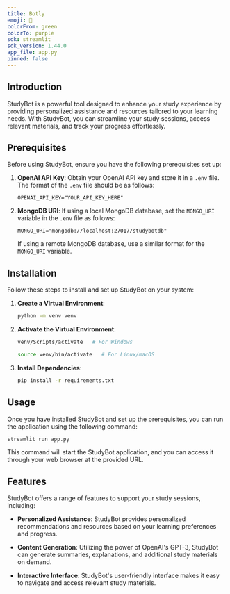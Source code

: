 ```yaml
---
title: Botly
emoji: 👀
colorFrom: green
colorTo: purple
sdk: streamlit
sdk_version: 1.44.0
app_file: app.py
pinned: false
---
```



## Introduction

StudyBot is a powerful tool designed to enhance your study experience by providing personalized assistance and resources tailored to your learning needs. With StudyBot, you can streamline your study sessions, access relevant materials, and track your progress effortlessly.

## Prerequisites

Before using StudyBot, ensure you have the following prerequisites set up:

1. **OpenAI API Key**: Obtain your OpenAI API key and store it in a `.env` file. The format of the `.env` file should be as follows:

   ```plaintext
   OPENAI_API_KEY="YOUR_API_KEY_HERE"
   ```

2. **MongoDB URI**: If using a local MongoDB database, set the `MONGO_URI` variable in the `.env` file as follows:

   ```plaintext
   MONGO_URI="mongodb://localhost:27017/studybotdb"
   ```

   If using a remote MongoDB database, use a similar format for the `MONGO_URI` variable.

## Installation

Follow these steps to install and set up StudyBot on your system:

1. **Create a Virtual Environment**:

   ```bash
   python -m venv venv
   ```

2. **Activate the Virtual Environment**:

   ```bash
   venv/Scripts/activate   # For Windows
   ```

   ```bash
   source venv/bin/activate   # For Linux/macOS
   ```

3. **Install Dependencies**:

   ```bash
   pip install -r requirements.txt
   ```

## Usage

Once you have installed StudyBot and set up the prerequisites, you can run the application using the following command:

```bash
streamlit run app.py
```

This command will start the StudyBot application, and you can access it through your web browser at the provided URL.

## Features

StudyBot offers a range of features to support your study sessions, including:

- **Personalized Assistance**: StudyBot provides personalized recommendations and resources based on your learning preferences and progress.
  
- **Content Generation**: Utilizing the power of OpenAI's GPT-3, StudyBot can generate summaries, explanations, and additional study materials on demand.

- **Interactive Interface**: StudyBot's user-friendly interface makes it easy to navigate and access relevant study materials.

